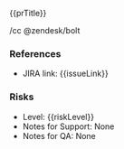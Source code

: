 {{prTitle}}

/cc @zendesk/bolt

### References

- JIRA link: {{issueLink}}

### Risks

- Level: {{riskLevel}}
- Notes for Support: None
- Notes for QA: None

